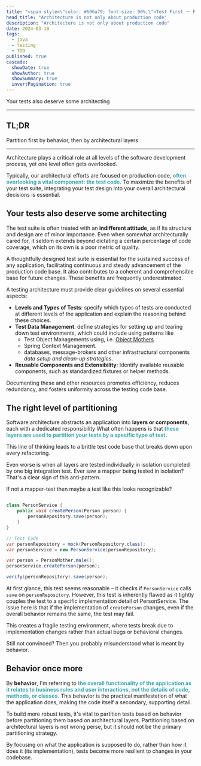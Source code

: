 ```yaml
---
title: "<span style=\"color: #606a79; font-size: 90%;\">Test First － Part 4</span><br/> Architecture is not only about production code"
head_title: "Architecture is not only about production code"
description: "Architecture is not only about production code" 
date: 2024-03-10
tags:
  - java
  - testing
  - TDD
published: true
cascade:
  showDate: true
  showAuthor: true
  showSummary: true
  invertPagination: true
---
```

Your tests also deserve some architecting
<!--more-->
---

## TL;DR
Partition first by behavior, then by architectural layers

---
Architecture plays a critical role at all levels of the software development process, yet one level often gets overlooked.

Typically, our architectural efforts are focused on production code, 
<b style="color: #3da6b1;">often overlooking a vital component: the test code.</b> 
To maximize the benefits of your test suite,
integrating your test design into your overall architectural decisions is essential.
## Your tests also deserve some architecting
The test suite is often treated with an **indifferent attitude**, as if its structure and 
design are of minor importance.
Even when somewhat architecturally cared for,
it seldom extends beyond dictating a certain percentage of code coverage,
which on its own is a poor metric of quality.

A thoughtfully designed test suite is essential for the sustained success of any application,
facilitating continuous and steady advancement of the production code base.
It also contributes to a coherent and comprehensible base for future changes.
These benefits are frequently underestimated.

A testing architecture must provide clear guidelines on several essential aspects:
- **Levels and Types of Tests**: specify which types of tests are conducted at different levels of the application and explain the reasoning behind these choices.
- **Test Data Management**: define strategies for setting up and tearing down test environments, which could include using patterns like 
  - Test Object Managements using, i.e. [Object Mothers](/posts/object-mother) 
  - Spring Context Management.
  - databases, message-brokers and other infrastructural components _data setup and clean-up strategies_.
- **Reusable Components and Extensibility**: Identify available reusable components, such as standardized fixtures or helper methods. 

Documenting these and other resources promotes efficiency, reduces redundancy, and fosters uniformity across the testing code base.

## The right level of partitioning
Software architecture abstracts an application into **layers or components**,
each with a dedicated responsibility
What often happens is that <b style="color: #3da6b1;">these layers are used to partition 
your tests by a specific type of test.</b>

This line of thinking leads to a brittle test code base that breaks down upon every refactoring.

Even worse is when all layers are tested individually in isolation completed by one big integration test. 
Ever saw a mapper being tested in isolation? That's a clear sign of this anti-pattern.

If not a mapper-test then maybe a test like this looks recognizable?
```java

class PersonService {
    public void createPerson(Person person) {
        personRepository.save(person);
    }
}

// Test Code
var personRepository = mock(PersonRepository.class);
var personService = new PersonService(personRepository);

var person = PersonMother.male();
personService.createPerson(person);

verify(personRepository).save(person);
```

At first glance, this test seems reasonable – it checks if `PersonService` calls `save` on `personRepository`. 
However, this test is inherently flawed as it tightly couples the test to a specific implementation detail of PersonService. 
The issue here is that if the implementation of `createPerson` changes, even if the overall behavior remains the same, the test may fail. 

This creates a fragile testing environment, where tests break due to implementation changes rather than actual bugs or behavioral changes.

Still not convinced? Then you probably misunderstood what is meant by behavior.
## Behavior once more
By **behavior**, I'm referring to  <b style="color: #3da6b1;">the overall functionality of the application as it relates to business rules and user interactions, 
not the details of code, methods, or classes.</b> This behavior is the practical manifestation of what the application does, making the code itself a secondary, supporting detail.

To build more robust tests, it's vital to partition tests based on behavior before partitioning them based on architectural layers.
Partitioning based on architectural layers is not wrong perse, but it should not be the primary partitioning strategy. 

By focusing on what the application is supposed to do, rather than how it does it (its implementation), tests become more resilient to changes in your codebase. 

